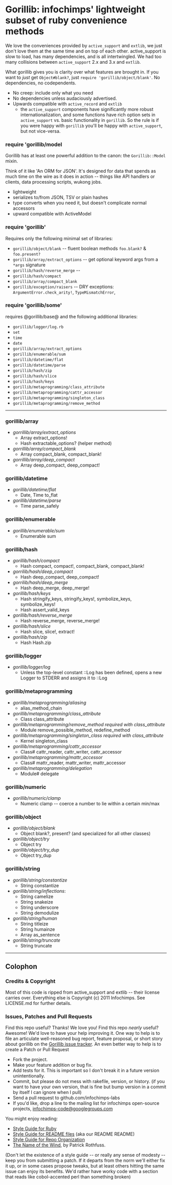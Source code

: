 # Gorillib: infochimps' lightweight subset of ruby convenience methods

We love the conveniences provided by `active_support` and `extlib`, we just don't love them at the same time and on top of each other. active_support is slow to load, has many dependencies, and is all intertwingled. We had too many collisions between `active_support` 2.x and 3.x and `extlib`.

What gorillib gives you is clarity over what features are brought in. If you want to *just* get `Object#blank?`, just `require 'gorillib/object/blank'`. No dependencies, no codependents.

* No creep: include only what you need
* No dependencies unless audaciously advertised.
* Upwards compatible with `active_record` and `extlib`
  - the `active_support` components have significantly more robust internationalization, and some functions have rich option sets in `active_support` vs. basic functionality in `gorillib`.  So the rule is if you were happy with `gorillib` you'll be happy with `active_support`, but not vice-versa.

### require 'gorillib/model

Gorillib has at least one powerful addition to the canon: the `Gorillib::Model` mixin.

Think of it like 'An ORM for JSON'. It's designed for data that spends as much time on the wire as it does in action -- things like API handlers or clients, data processing scripts, wukong jobs.

* lightweight
* serializes to/from JSON, TSV or plain hashes
* type converts when you need it, but doesn't complicate normal accessors
* upward compatible with ActiveModel

### require 'gorillib'

Requires only the following minimal set of libraries:

* `gorillib/object/blank`          -- fluent boolean methods `foo.blank?` & `foo.present?`
* `gorillib/array/extract_options` -- get optional keyword args from a `*args` signature
* `gorillib/hash/reverse_merge`    -- 
* `gorillib/hash/compact`
* `gorillib/array/compact_blank`
* `gorillib/exception/raisers`     -- DRY exceptions: `ArgumentError.check_arity!`, `TypeMismatchError`, 

### require 'gorillib/some'

requires @gorillib/base@ and the following additional libraries:

* `gorillib/logger/log.rb`
* `set`
* `time`
* `date`
* `gorillib/array/extract_options`
* `gorillib/enumerable/sum`
* `gorillib/datetime/flat`
* `gorillib/datetime/parse`
* `gorillib/hash/zip`
* `gorillib/hash/slice`
* `gorillib/hash/keys`
* `gorillib/metaprogramming/class_attribute`
* `gorillib/metaprogramming/cattr_accessor`
* `gorillib/metaprogramming/singleton_class`
* `gorillib/metaprogramming/remove_method`

__________________________________________________________________________

### gorillib/array

* *gorrillib/array/extract_options*
  - Array       extract_options!
  - Hash        extractable_options? (helper method)
* *gorrillib/array/compact_blank*
  - Array       compact_blank, compact_blank!
* *gorrillib/array/deep_compact*
  - Array       deep_compact, deep_compact!

### gorillib/datetime

* *gorillib/datetime/flat*
  - Date, Time	to_flat
* *gorillib/datetime/parse*
  - Time        parse_safely

### gorillib/enumerable

* *gorillib/enumerable/sum*
  - Enumerable  sum

### gorillib/hash

* *gorillib/hash/compact*
  - Hash        compact, compact!, compact_blank, compact_blank!
* *gorrilib/hash/deep_compact*
  - Hash        deep_compact, deep_compact!
* *gorrilib/hash/deep_merge*
  - Hash        deep_merge, deep_merge!
* *gorillib/hash/keys*
  - Hash        stringify_keys, stringify_keys!, symbolize_keys, symbolize_keys!
  - Hash        assert_valid_keys
* *gorillib/hash/reverse_merge*
  - Hash        reverse_merge, reverse_merge!
* *gorillib/hash/slice*
  - Hash        slice, slice!, extract!
* *gorillib/hash/zip*
  - Hash        Hash.zip

### gorillib/logger

* *gorillib/logger/log*
  - Unless the top-level constant ::Log has been defined, opens a new Logger to STDERR and assigns it to ::Log

### gorillib/metaprogramming

* *gorillib/metaprogramming/aliasing*
  - alias_method_chain
* *gorillib/metaprogramming/class_attribute*
  - Class       class_attribute
* *gorillib/metaprogramming/remove_method* _required with class_attribute_
  - Module      remove_possible_method, redefine_method
* *gorillib/metaprogramming/singleton_class* _required with class_attribute_
  - Kernel      singleton_class
* *gorillib/metaprogramming/cattr_accessor*
  - Class#      cattr_reader, cattr_writer, cattr_accessor
* *gorillib/metaprogramming/mattr_accessor*
  - Class#      mattr_reader, mattr_writer, mattr_accessor
* *gorillib/metaprogramming/delegation*
  - Module#     delegate

### gorillib/numeric

* *gorillib/numeric/clamp*
  - Numeric     clamp -- coerce a number to lie within a certain min/max

### gorillib/object

* *gorillib/object/blank*
  - Object      blank?, present?  (and specialized for all other classes)
* *gorillib/object/try*
  - Object      try
* *gorillib/object/try_dup*
  - Object      try_dup

### gorillib/string

* *gorillib/string/constantize*
  - String	constantize
* *gorillib/string/inflections*:
  - String	camelize
  - String	snakeize
  - String	underscore
  - String	demodulize
* *gorillib/string/human*
  - String	titleize
  - String	humainze
  - Array	as_sentence
* *gorillib/string/truncate*
  - String	truncate

__________________________________________________________________________

## Colophon

### Credits & Copyright

Most of this code is ripped from active_support and extlib -- their license
carries over. Everything else is Copyright (c) 2011 Infochimps. See LICENSE.md
for further details.

### Issues, Patches and Pull Requests

Find this repo useful? Thanks! We love you! Find this repo *nearly* useful? Awesome! We'd love to have your help improving it. One way to help is to file an articulate well-reasoned bug report, feature proposal, or short story about gorillib on the [Gorillib issue tracker](http://github.com/infochimps-labs/gorillib/issues). An even better way to help is to create a Patch or Pull Request

* Fork the project.
* Make your feature addition or bug fix.
* Add tests for it. This is important so I don't break it in a future version unintentionally.
* Commit, but please do not mess with rakefile, version, or history. (if you want to have your own version, that is fine but bump version in a commit by itself I can ignore when I pull)
* Send a pull request to github.com/infochimps-labs
* If you'd like, drop a line to the mailing list for infochimps open-source projects, infochimps-code@googlegroups.com

You might enjoy reading:

* [Style Guide for Ruby](https://github.com/infochimps-labs/style_guide/blob/master/style-guide-ruby.md)
* [Style Guide for README files](https://github.com/infochimps-labs/style_guide/blob/master/style-guide-for-readme-files.md) (aka our README README)
* [Style Guide for Repo Organization](https://github.com/infochimps-labs/style_guide/blob/master/style-guide-for-repo-organization.md)
* [The Name of the Wind](http://www.patrickrothfuss.com/content/books.asp), by Patrick Rothfuss.

(Don't let the existence of a style guide -- or really any sense of modesty -- keep you from submitting a patch. If it departs from the norm we'll either fix it up, or in some cases propose tweaks, but at least others hitting the same issue can enjoy its benefits. We'd rather have worky code with a section that reads like cobol-accented perl than something broken)
